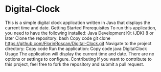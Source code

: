 # Digital-Clock
This is a simple digital clock application written in Java that displays the current time and date.
Getting Started
Prerequisites
To run this application, you need to have the following installed:
Java Development Kit (JDK) 8 or later
Clone the repository:
bash
Copy code
git clone https://github.com/FlorinRoscan/Digital-Clock.git
Navigate to the project directory:
Copy code
Run the application:
Copy code
java DigitalClock
Usage
The application will display the current time and date. There are no options or settings to configure.
Contributing
If you want to contribute to this project, feel free to fork the repository and submit a pull request.
